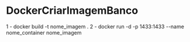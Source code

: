 # DockerCriarImagemBanco

1 - docker build -t nome_imagem .
2 - docker run -d -p 1433:1433 --name nome_container nome_imagem

